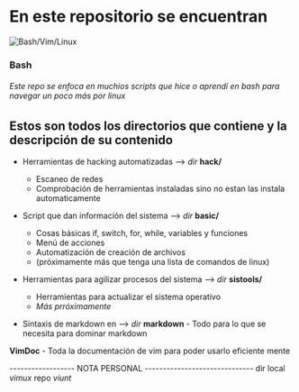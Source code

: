 # En este repositorio se encuentran
![Bash/Vim/Linux](https://www.educative.io/cdn-cgi/image/format=auto,width=3000,quality=75/v2api/collection/10370001/4543486317821952/image/5041843940360192)

### Bash
###### Este repo se enfoca en muchios scripts que hice o aprendí en bash para navegar un poco más por linux 

## Estos son todos los directorios que contiene y la descripción de su contenido 
- Herramientas de hacking automatizadas --> _dir_  **hack/**
	- Escaneo de redes 
	- Comprobación de herramientas instaladas sino no estan las instala automaticamente
- Script que dan información del sistema --> _dir_  **basic/**
  	- Cosas básicas if, switch, for, while, variables y funciones
	- Menú de acciones
	- Automatización de creación de archivos
	- (próximamente más que tenga una lista de comandos de linux)

 - Herramientas para agilizar procesos del sistema --> _dir_ **sistools/**
	- Herramientas para actualizar el sistema operativo
   	- _Más prróximamente_
  - Sintaxis de markdown en --> _dir_ **markdown**
    	- Todo para lo que se necesita para dominar markdown

**VimDoc** 
        - Toda la documentación de vim para poder usarlo eficiente mente 


------------------ 	NOTA PERSONAL 	------------------------------
dir local _vimux_ repo _viunt_

   
